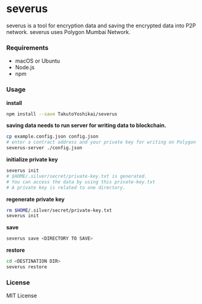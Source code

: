 # severus
severus is a tool for encryption data and saving the encrypted data into P2P network. severus uses Polygon Mumbai Network.

### Requirements
* macOS or Ubuntu
* Node.js
* npm

### Usage
**install**
```bash
npm install --save TakutoYoshikai/severus
```

**saving data needs to run server for writing data to blockchain.**
```bash
cp example.config.json config.json
# enter a contract address and your private key for writing on Polygon Mumbai Network by editing config.json
severus-server ./config.json
```

**initialize private key**
```bash
severus init
# $HOME/.silver/secret/private-key.txt is generated. 
# You can access the data by using this private-key.txt
# A private key is related to one directory.
```

**regenerate private key**
```bash
rm $HOME/.silver/secret/private-key.txt
severus init
```

**save**
```bash
severus save <DIRECTORY TO SAVE>
```

**restore**
```bash
cd <DESTINATION DIR>
severus restore
```

### License
MIT License
